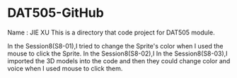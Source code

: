 # DAT505-GitHub
Name : JIE XU
This is a directory that code project for DAT505 module.

In the Session8(S8-01),I tried to change the Sprite's color when I used the mouse to click the Sprite.
In the Session8(S8-02),I
In the Session8(S8-03),I imported the 3D models into the code and then they could change color and voice when I used mouse to click them.
